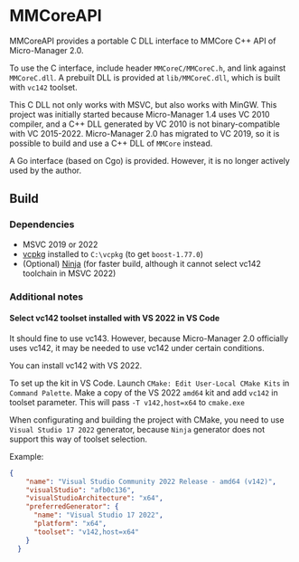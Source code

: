 # MMCoreAPI

MMCoreAPI provides a portable C DLL interface to MMCore C++ API of Micro-Manager 2.0.

To use the C interface, include header `MMCoreC/MMCoreC.h`, and link against `MMCoreC.dll`. A prebuilt DLL is provided at `lib/MMCoreC.dll`, which is built with `vc142` toolset.

This C DLL not only works with MSVC, but also works with MinGW. This project was initially started because Micro-Manager 1.4 uses VC 2010 compiler, and a C++ DLL generated by VC 2010 is not binary-compatible with VC 2015-2022. Micro-Manager 2.0 has migrated to VC 2019, so it is possible to build and use a C++ DLL of `MMCore` instead.

A Go interface (based on Cgo) is provided. However, it is no longer actively used by the author.

## Build
### Dependencies
* MSVC 2019 or 2022
* [vcpkg](https://vcpkg.io) installed to `C:\vcpkg` (to get `boost-1.77.0`)
* (Optional) [Ninja](https://ninja-build.org) (for faster build, although it cannot select vc142 toolchain in MSVC 2022)

### Additional notes

#### Select vc142 toolset installed with VS 2022 in VS Code
It should fine to use vc143. However, because Micro-Manager 2.0 officially uses vc142, it may be needed to use vc142 under certain conditions.

You can install vc142 with VS 2022.

To set up the kit in VS Code. Launch `CMake: Edit User-Local CMake Kits` in `Command Palette`. Make a copy of the VS 2022 `amd64` kit and add `vc142` in toolset parameter. This will pass `-T v142,host=x64` to `cmake.exe`

When configurating and building the project with CMake, you need to use `Visual Studio 17 2022` generator, because `Ninja` generator does not support this way of toolset selection.

Example:
```json
{
    "name": "Visual Studio Community 2022 Release - amd64 (v142)",
    "visualStudio": "afb0c136",
    "visualStudioArchitecture": "x64",
    "preferredGenerator": {
      "name": "Visual Studio 17 2022",
      "platform": "x64",
      "toolset": "v142,host=x64"
    }
  }
```
